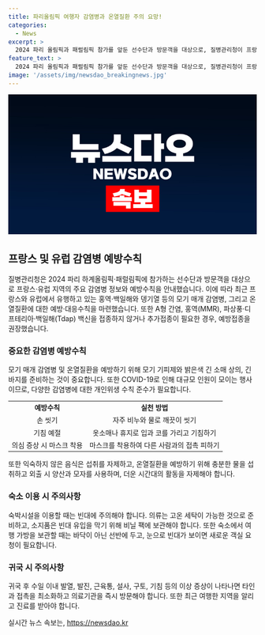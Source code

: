 ```yaml
---
title: 파리올림픽 여행자 감염병과 온열질환 주의 요망!
categories:
  - News
excerpt: >
  2024 파리 올림픽과 패럴림픽 참가를 앞둔 선수단과 방문객을 대상으로, 질병관리청이 프랑스와 유럽 지역에서 유행 중인 감염병과 예방수칙을 안내했습니다. 홍역, 백일해, 뎅기열 등을 포함한 감염병에 대한 예방접종과 모기 매개병에 대비한 대책, 코로나19를 비롯한 다양한 감염병에 대한 예방을 위한 수칙을 강조하며, 해외여행 후 의심 증상이 있을 경우 의료기관을 즉시 찾아야 함을 당부했습니다. 또한, 여행 중 숙소 이용 시 빈대에 대한 주의가 필요하며, 귀국 후 이상 증상이 나타날 경우 타인과 접촉을 최소화하고 의료기관을 방문해야 합니다.
feature_text: >
  2024 파리 올림픽과 패럴림픽 참가를 앞둔 선수단과 방문객을 대상으로, 질병관리청이 프랑스와 유럽 지역에서 유행 중인 감염병과 예방수칙을 안내했습니다. 홍역, 백일해, 뎅기열 등을 포함한 감염병에 대한 예방접종과 모기 매개병에 대비한 대책, 코로나19를 비롯한 다양한 감염병에 대한 예방을 위한 수칙을 강조하며, 해외여행 후 의심 증상이 있을 경우 의료기관을 즉시 찾아야 함을 당부했습니다. 또한, 여행 중 숙소 이용 시 빈대에 대한 주의가 필요하며, 귀국 후 이상 증상이 나타날 경우 타인과 접촉을 최소화하고 의료기관을 방문해야 합니다.
image: '/assets/img/newsdao_breakingnews.jpg'
---
```


<p><img src="/assets/img/newsdao_breakingnews.jpg" alt="bookingtag 속보" /></p>

<h2 data-ke-size="size26">프랑스 및 유럽 감염병 예방수칙</h2>

<p data-ke-size="size16">질병관리청은 2024 파리 하계올림픽·패럴림픽에 참가하는 선수단과 방문객을 대상으로 프랑스·유럽 지역의 주요 감염병 정보와 예방수칙을 안내했습니다. 이에 따라 최근 프랑스와 유럽에서 유행하고 있는 홍역·백일해와 뎅기열 등의 모기 매개 감염병, 그리고 온열질환에 대한 예방·대응수칙을 마련했습니다. 또한 A형 간염, 홍역(MMR), 파상풍·디프테리아·백일해(Tdap) 백신을 접종하지 않거나 추가접종이 필요한 경우, 예방접종을 권장했습니다.</p>

<h3>중요한 감염병 예방수칙</h3>

<p data-ke-size="size16">모기 매개 감염병 및 온열질환을 예방하기 위해 모기 기피제와 밝은색 긴 소매 상의, 긴바지를 준비하는 것이 중요합니다. 또한 COVID-19로 인해 대규모 인원이 모이는 행사이므로, 다양한 감염병에 대한 개인위생 수칙 준수가 필요합니다.</p>

<table>
    <tr>
        <td style="text-align: center; height: 17px;"><b>예방수칙</b></td>
        <td style="text-align: center; height: 17px;"><b>실천 방법</b></td>
    </tr>
    <tr>
        <td style="text-align: center; height: 17px;">손 씻기</td>
        <td style="text-align: center; height: 17px;">자주 비누와 물로 깨끗이 씻기</td>
    </tr>
    <tr>
        <td style="text-align: center; height: 17px;">기침 예절</td>
        <td style="text-align: center; height: 17px;">옷소매나 휴지로 입과 코를 가리고 기침하기</td>
    </tr>
    <tr>
        <td style="text-align: center; height: 17px;">의심 증상 시 마스크 착용</td>
        <td style="text-align: center; height: 17px;">마스크를 착용하여 다른 사람과의 접촉 피하기</td>
    </tr>
</table>

<p data-ke-size="size16">또한 익숙하지 않은 음식은 섭취를 자제하고, 온열질환을 예방하기 위해 충분한 물을 섭취하고 외출 시 양산과 모자를 사용하며, 더운 시간대의 활동을 자제해야 합니다.</p>

<h3>숙소 이용 시 주의사항</h3>

<p data-ke-size="size16">숙박시설을 이용할 때는 빈대에 주의해야 합니다. 의류는 고온 세탁이 가능한 것으로 준비하고, 소지품은 빈대 유입을 막기 위해 비닐 팩에 보관해야 합니다. 또한 숙소에서 여행 가방을 보관할 때는 바닥이 아닌 선반에 두고, 눈으로 빈대가 보이면 새로운 객실 요청이 필요합니다.</p>

<h3>귀국 시 주의사항</h3>

<p data-ke-size="size16">귀국 후 수일 이내 발열, 발진, 근육통, 설사, 구토, 기침 등의 이상 증상이 나타나면 타인과 접촉을 최소화하고 의료기관을 즉시 방문해야 합니다. 또한 최근 여행한 지역을 알리고 진료를 받아야 합니다.</p>
실시간 뉴스 속보는, <a href="https://newsdao.kr" rel="dofollow">https://newsdao.kr</a>


